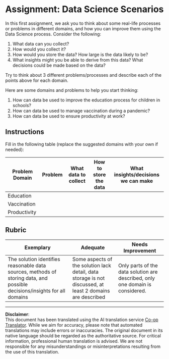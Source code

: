 <!--
CO_OP_TRANSLATOR_METADATA:
{
  "original_hash": "4e0f1773b9bee1be3b28f9fe2c71b3de",
  "translation_date": "2025-08-31T11:09:48+00:00",
  "source_file": "1-Introduction/01-defining-data-science/assignment.md",
  "language_code": "en"
}
-->
# Assignment: Data Science Scenarios

In this first assignment, we ask you to think about some real-life processes or problems in different domains, and how you can improve them using the Data Science process. Consider the following:

1. What data can you collect?
1. How would you collect it?
1. How would you store the data? How large is the data likely to be?
1. What insights might you be able to derive from this data? What decisions could be made based on the data?

Try to think about 3 different problems/processes and describe each of the points above for each domain.

Here are some domains and problems to help you start thinking:

1. How can data be used to improve the education process for children in schools?
1. How can data be used to manage vaccination during a pandemic?
1. How can data be used to ensure productivity at work?

## Instructions

Fill in the following table (replace the suggested domains with your own if needed):

| Problem Domain | Problem | What data to collect | How to store the data | What insights/decisions we can make | 
|----------------|---------|-----------------------|-----------------------|--------------------------------------|
| Education | | | | |
| Vaccination | | | | |
| Productivity | | | | |

## Rubric

Exemplary | Adequate | Needs Improvement
--- | --- | -- |
The solution identifies reasonable data sources, methods of storing data, and possible decisions/insights for all domains | Some aspects of the solution lack detail, data storage is not discussed, at least 2 domains are described | Only parts of the data solution are described, only one domain is considered.

---

**Disclaimer**:  
This document has been translated using the AI translation service [Co-op Translator](https://github.com/Azure/co-op-translator). While we aim for accuracy, please note that automated translations may include errors or inaccuracies. The original document in its native language should be regarded as the authoritative source. For critical information, professional human translation is advised. We are not responsible for any misunderstandings or misinterpretations resulting from the use of this translation.